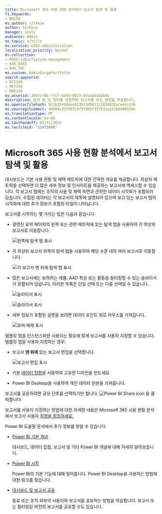 ```yaml
---
title: Microsoft 365 사용 현황 분석에서 보고서 탐색 및 활용
f1.keywords:
- NOCSH
ms.author: sirkkuw
author: Sirkkuw
manager: scotv
audience: Admin
ms.topic: article
ms.service: o365-administration
localization_priority: Normal
ms.collection:
- M365-subscription-management
- Adm_O365
- Adm_TOC
ms.custom: AdminSurgePortfolio
search.appverid:
- BCS160
- MET150
- MOE150
ms.assetid: 286fcf0b-ffc7-4593-8073-d7a4a5dd2b45
description: 탐색 탭 및 필터를 사용하여 보고서를 보는 방법을 학습합니다.
ms.openlocfilehash: 921b32448deeb13b33d58112183002bace44c430
ms.sourcegitcommit: d4604e333507c6f57d5bf327531a241b649052de
ms.translationtype: MT
ms.contentlocale: ko-KR
ms.lasthandoff: 03/31/2021
ms.locfileid: "51471048"
---
```

# <a name="navigate-and-utilize-the-reports-in-microsoft-365-usage-analytics"></a>Microsoft 365 사용 현황 분석에서 보고서 탐색 및 활용

대시보드는 기본 사용 현황 및 채택 메트릭에 대한 간략한 개요를 제공합니다. 최상위 메트릭을 선택하면 더 많은 세부 정보 및 인사이트를 제공하는 보고서에 액세스할 수 있습니다. 각 보고서 탭에는 조직의 사용 및 채택 측면과 관련한 데이터 시각화가 포함되어 있습니다. 수집된 데이터는 각 보고서의 제목에 설명되어 있으며 보고 있는 보고서 탭의 시각화에 대한 추가 정보가 포함된 타일이 나타납니다.

보고서를 시작하는 몇 가지는 팁은 다음과 같습니다.

- 경영진 요약 페이지의 왼쪽 또는 관련 메트릭에  있는 탐색 탭을 사용하여 각 최상위 보고서로 이동합니다.

    ![왼쪽에 탐색 탭 표시](../../media/navigate-usage-analytics1.png)

- 각 최상위 보고서 위쪽의 탐색 탭을 사용하여 해당 수준 내의 여러 보고서로 이동합니다.

    ![각 보고서 맨 위에 탐색 탭 표시](../../media/navigate-usage-analytics2.png)

- 많은 보고서에는 보하려는 제품, AAD 특성 또는 활동을 필터링할 수 있는 슬라이서가 포함되어 있습니다. 이러한 목록은 단일 선택 또는 다중 선택일 수 있습니다.

    ![슬라이서 표시](../../media/navigate-usage-analytics3.png)

    ![슬라이서 표시](../../media/navigate-usage-analytics4.png)


- 세부 정보가 포함된 설명을 보려면 데이터 포인트 위로 마우스를 가져갑니다.

    ![호버 예제 표시](../../media/navigate-usage-analytics6.png)

템플릿 앱을 인스턴스화한 사용자는 필요에 맞게 보고서를 사용자 지정할 수 있습니다. 템플릿 앱을 사용자 지정하는 경우:

- 보고서 **맨 위에** 있는 보고서 편집을 선택합니다.

    ![보고서 편집 표시](../../media/navigate-usage-analytics7.png)


- 기본 [데이터 집합](usage-analytics-data-model.md)을 사용하여 고유한 디자인을 만드세요.

- Power BI Desktop을 사용하여 개인 데이터 원본을 가져옵니다.

보고서를 공유하려면 공유 단추를 선택하기만 합니다. ![Power BI Share icon](../../media/dbb0569d-2013-4f9d-ab9d-d01b09631b92.png) 을 클릭합니다.

보고서를 사용자 지정하는 방법에 대한 자세한 내용은 Microsoft 365 사용 현황 분석에서 보고서 사용자 [지정을 참조하세요.](customize-reports.md)

Power BI 도움말 문서에서 추가 정보를 찾을 수 있습니다.

- [Power BI 기본 개념](/power-bi/service-basic-concepts)

    대시보드, 데이터 집합, 보고서 및 기타 Power BI 개념에 대해 자세히 알아보습니다.

- [Power BI 시작](/power-bi/service-get-started?wt.mc_id=O365_Reports_PBI_contentpack)

    Power BI의 기본 기능에 대해 알아봅니다. Power BI Desktop을 사용하는 방법에 대한 링크를 찾습니다.

- [대시보드 및 보고서 공유](/power-bi/service-share-dashboards)

    동료 또는 조직 외부의 사용자와 보고서를 공유하는 방법을 학습합니다. 보고서 또는 필터링된 버전의 보고서를 공유할 수도 있습니다.